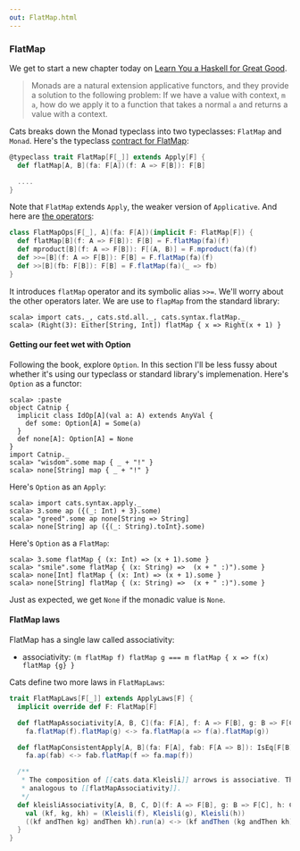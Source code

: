 ```yaml
---
out: FlatMap.html
---
```


  [fom]: http://learnyouahaskell.com/a-fistful-of-monads
  [FlatMapSource]: $catsBaseUrl$/core/src/main/scala/cats/FlatMap.scala
  [FlatMapSyntaxSource]: $catsBaseUrl$/core/src/main/scala/cats/syntax/flatMap.scala

### FlatMap

We get to start a new chapter today on [Learn You a Haskell for Great Good][fom].

> Monads are a natural extension applicative functors, and they provide a solution to the following problem: If we have a value with context, `m a`, how do we apply it to a function that takes a normal `a` and returns a value with a context.

Cats breaks down the Monad typeclass into two typeclasses: `FlatMap` and `Monad`.
Here's the typeclass [contract for FlatMap][FlatMapSource]:

```scala
@typeclass trait FlatMap[F[_]] extends Apply[F] {
  def flatMap[A, B](fa: F[A])(f: A => F[B]): F[B]

  ....
}
```

Note that `FlatMap` extends `Apply`, the weaker version of `Applicative`. And here are [the operators][FlatMapSyntaxSource]:

```scala
class FlatMapOps[F[_], A](fa: F[A])(implicit F: FlatMap[F]) {
  def flatMap[B](f: A => F[B]): F[B] = F.flatMap(fa)(f)
  def mproduct[B](f: A => F[B]): F[(A, B)] = F.mproduct(fa)(f)
  def >>=[B](f: A => F[B]): F[B] = F.flatMap(fa)(f)
  def >>[B](fb: F[B]): F[B] = F.flatMap(fa)(_ => fb)
}
```

It introduces `flatMap` operator and its symbolic alias `>>=`. We'll worry about the other operators later. We are use to `flapMap` from the standard library:

```console:new
scala> import cats._, cats.std.all._, cats.syntax.flatMap._
scala> (Right(3): Either[String, Int]) flatMap { x => Right(x + 1) }
```

#### Getting our feet wet with Option

Following the book, explore `Option`. In this section I'll be less fussy about whether it's using our typeclass or standard library's implemenation. Here's `Option` as a functor:

```console
scala> :paste
object Catnip {
  implicit class IdOp[A](val a: A) extends AnyVal {
    def some: Option[A] = Some(a)
  }
  def none[A]: Option[A] = None
}
import Catnip._
scala> "wisdom".some map { _ + "!" }
scala> none[String] map { _ + "!" }
```

Here's `Option` as an `Apply`:

```console
scala> import cats.syntax.apply._
scala> 3.some ap ({(_: Int) + 3}.some)
scala> "greed".some ap none[String => String]
scala> none[String] ap ({(_: String).toInt}.some)
```

Here's `Option` as a `FlatMap`:


```console
scala> 3.some flatMap { (x: Int) => (x + 1).some }
scala> "smile".some flatMap { (x: String) =>  (x + " :)").some }
scala> none[Int] flatMap { (x: Int) => (x + 1).some }
scala> none[String] flatMap { (x: String) =>  (x + " :)").some }
```

Just as expected, we get `None` if the monadic value is `None`.

#### FlatMap laws

FlatMap has a single law called associativity:

- associativity: `(m flatMap f) flatMap g === m flatMap { x => f(x) flatMap {g} }`

Cats define two more laws in `FlatMapLaws`:

```scala
trait FlatMapLaws[F[_]] extends ApplyLaws[F] {
  implicit override def F: FlatMap[F]

  def flatMapAssociativity[A, B, C](fa: F[A], f: A => F[B], g: B => F[C]): IsEq[F[C]] =
    fa.flatMap(f).flatMap(g) <-> fa.flatMap(a => f(a).flatMap(g))

  def flatMapConsistentApply[A, B](fa: F[A], fab: F[A => B]): IsEq[F[B]] =
    fa.ap(fab) <-> fab.flatMap(f => fa.map(f))

  /**
   * The composition of [[cats.data.Kleisli]] arrows is associative. This is
   * analogous to [[flatMapAssociativity]].
   */
  def kleisliAssociativity[A, B, C, D](f: A => F[B], g: B => F[C], h: C => F[D], a: A): IsEq[F[D]] = {
    val (kf, kg, kh) = (Kleisli(f), Kleisli(g), Kleisli(h))
    ((kf andThen kg) andThen kh).run(a) <-> (kf andThen (kg andThen kh)).run(a)
  }
}
```

